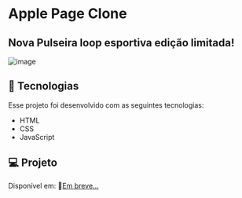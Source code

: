 # Apple Page Clone
## Nova Pulseira loop esportiva edição limitada!
![image](https://github.com/marostegaf/apple-js/assets/103620713/ab8635d5-147f-4671-ba9b-f52a21fbb655)

## 🚀 Tecnologias

Esse projeto foi desenvolvido com as seguintes tecnologias:

- HTML
- CSS
- JavaScript

## 💻 Projeto
Disponível em: 🔗[Em breve...](https://github.com/marostegaf/apple-js)
